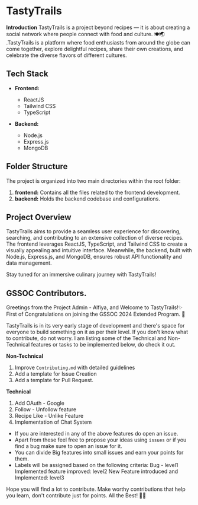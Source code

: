# TastyTrails

**Introduction**
 TastyTrails is a project beyond recipes — it is about creating a social network where people connect with food and culture. 🍽️🌏 .TastyTrails is a platform where food enthusiasts from around the globe can come together, explore delightful recipes, share their own creations, and celebrate the diverse flavors of different cultures.

## Tech Stack

- **Frontend:**
  - ReactJS
  - Tailwind CSS
  - TypeScript

- **Backend:**
  - Node.js
  - Express.js
  - MongoDB

## Folder Structure

The project is organized into two main directories within the root folder:

1. **frontend:** Contains all the files related to the frontend development.
2. **backend:** Holds the backend codebase and configurations.


## Project Overview

TastyTrails aims to provide a seamless user experience for discovering, searching, and contributing to an extensive collection of diverse recipes. The frontend leverages ReactJS, TypeScript, and Tailwind CSS to create a visually appealing and intuitive interface. Meanwhile, the backend, built with Node.js, Express.js, and MongoDB, ensures robust API functionality and data management.

Stay tuned for an immersive culinary journey with TastyTrails!

## GSSOC Contributors.
Greetings from the Project Admin - Alfiya, and Welcome to TastyTrails!✨
First of Congratulations on joining the GSSOC 2024 Extended Program. 🎉

TastyTrails is in its very early stage of development and there's space for everyone to build something on it as per their level. If you don't know what to contribute, do not worry. I am listing some of the Technical and Non-Technical features or tasks to be implemented below, do check it out. 

**Non-Technical**
1. Improve `Contributing.md` with detailed guidelines
2. Add a template for Issue Creation
3. Add a template for Pull Request.

**Technical**
1. Add OAuth - Google
2. Follow - Unfollow feature
3. Recipe Like - Unlike Feature
4. Implementation of Chat System

- If you are interested in any of the above features do open an issue.
- Apart from these feel free to propose your ideas using `issues` or if you find a bug make sure to open an issue for it.
- You can divide Big features into small issues and earn your points for them.
- Labels will be assigned based on the following criteria:
   Bug - level1
   Implemented feature improved: level2
   New Feature introduced and Implemented: level3

Hope you will find a lot to contribute.
Make worthy contributions that help you learn, don't contribute just for points.
All the Best! 👍🏻
